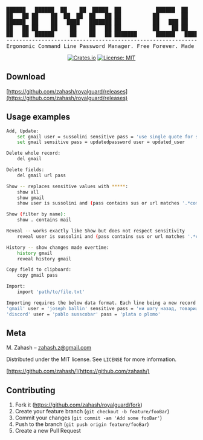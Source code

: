 <div align="center">

<pre>
██████   ██████  ██    ██  █████  ██           ██████  ██    ██  █████  ██████  ██████ 
██   ██ ██    ██  ██  ██  ██   ██ ██          ██       ██    ██ ██   ██ ██   ██ ██   ██
██████  ██    ██   ████   ███████ ██          ██   ███ ██    ██ ███████ ██████  ██   ██
██   ██ ██    ██    ██    ██   ██ ██          ██    ██ ██    ██ ██   ██ ██   ██ ██   ██
██   ██  ██████     ██    ██   ██ ███████      ██████   ██████  ██   ██ ██   ██ ██████ 
---------------------------------------------------------------------------------------
Ergonomic Command Line Password Manager. Free Forever. Made with ❤️ using 🦀
</pre>

[![Crates.io](https://img.shields.io/crates/v/royalguard.svg)](https://crates.io/crates/royalguard)
[![License: MIT](https://img.shields.io/badge/License-MIT-yellow.svg)](https://opensource.org/licenses/MIT)

</div>

## Download

[https://github.com/zahash/royalguard/releases](https://github.com/zahash/royalguard/releases)

## Usage examples

```sh
Add, Update:
    set gmail user = sussolini sensitive pass = 'use single quote for spaces' url = mail.google.sus
    set gmail sensitive pass = updatedpassword user = updated_user

Delete whole record: 
    del gmail

Delete fields: 
    del gmail url pass

Show -- replaces sensitive values with *****:
    show all
    show gmail
    show user is sussolini and (pass contains sus or url matches '.*com')

Show (filter by name):
    show . contains mail

Reveal -- works exactly like Show but does not respect sensitivity
    reveal user is sussolini and (pass contains sus or url matches '.*com')

History -- show changes made overtime:
    history gmail
    reveal history gmail

Copy field to clipboard:
    copy gmail pass

Import:
    import 'path/to/file.txt'

Importing requires the below data format. Each line being a new record
'gmail' user = 'joseph ballin' sensitive pass = 'ни шагу назад, товарищи!'
'discord' user = 'pablo susscobar' pass = 'plata o plomo'
```

## Meta

M. Zahash – zahash.z@gmail.com

Distributed under the MIT license. See `LICENSE` for more information.

[https://github.com/zahash/](https://github.com/zahash/)

## Contributing

1. Fork it (<https://github.com/zahash/royalguard/fork>)
2. Create your feature branch (`git checkout -b feature/fooBar`)
3. Commit your changes (`git commit -am 'Add some fooBar'`)
4. Push to the branch (`git push origin feature/fooBar`)
5. Create a new Pull Request

